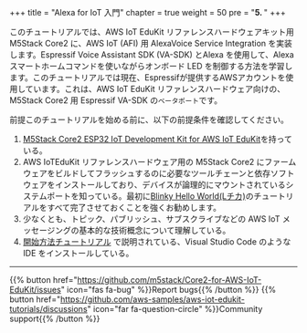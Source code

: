 +++
title = "Alexa for IoT 入門"
chapter = true
weight = 50
pre = "<b>5. </b>"
+++

このチュートリアルでは、AWS IoT EduKit リファレンスハードウェアキット用 M5Stack Core2 に、AWS IoT (AFI) 用 AlexaVoice Service Integration を実装します。Espressif Voice Assistant SDK (VA-SDK) とAlexa を使用して、Alexa スマートホームコマンドを使いながらオンボード LED を制御する方法を学習します。このチュートリアルでは現在、Espressifが提供するAWSアカウントを使用しています。これは、AWS IoT EduKit リファレンスハードウェア向けの、M5Stack Core2 用 Espressif VA-SDK の`ベータポート`です。

前提このチュートリアルを始める前に、以下の前提条件を確認してください。

1. [M5Stack Core2 ESP32 IoT Development Kit for AWS IoT EduKit](https://ssci.to/Core2_for_AWS)を持っている。
1. AWS IoTEduKit リファレンスハードウェア用の M5Stack Core2 にファームウェアをビルドしてフラッシュするのに必要なツールチェーンと依存ソフトウェアをインストールしており、デバイスが論理的にマウントされているシステムポートを知っている。最初に[Blinky Hello World(Lチカ)](/ja/blinky-hello-world.html)のチュートリアルをすべて完了させておくことを強くお勧めします。
1. 少なくとも、トピック、パブリッシュ、サブスクライブなどの AWS IoT メッセージングの基本的な技術概念について理解している。
1. [開始方法チュートリアル](/ja/getting-started.html) で説明されている、Visual Studio Code のようなIDE をインストールしている。

---
{{% button href="https://github.com/m5stack/Core2-for-AWS-IoT-EduKit/issues" icon="fas fa-bug" %}}Report bugs{{% /button %}} {{% button href="https://github.com/aws-samples/aws-iot-edukit-tutorials/discussions" icon="far fa-question-circle" %}}Community support{{% /button %}}